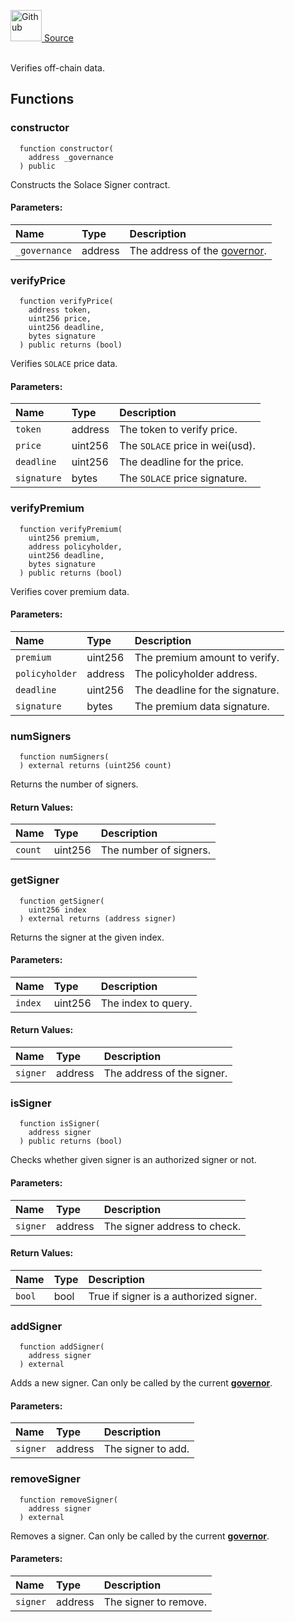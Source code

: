 <a href="https://github.com/solace-fi/solace-core/blob/main/contracts/utils/SolaceSigner.sol"><img src="/img/github.svg" alt="Github" width="50px"/> Source</a><br/><br/>

Verifies off-chain data.


## Functions
### constructor
```solidity
  function constructor(
    address _governance
  ) public
```
Constructs the Solace Signer contract.


#### Parameters:
| Name | Type | Description                                                          |
| :--- | :--- | :------------------------------------------------------------------- |
| `_governance` | address | The address of the [governor](/docs/protocol/governance). |

### verifyPrice
```solidity
  function verifyPrice(
    address token,
    uint256 price,
    uint256 deadline,
    bytes signature
  ) public returns (bool)
```
Verifies `SOLACE` price data.


#### Parameters:
| Name | Type | Description                                                          |
| :--- | :--- | :------------------------------------------------------------------- |
| `token` | address | The token to verify price. |
| `price` | uint256 | The `SOLACE` price in wei(usd). |
| `deadline` | uint256 | The deadline for the price. |
| `signature` | bytes | The `SOLACE` price signature. |

### verifyPremium
```solidity
  function verifyPremium(
    uint256 premium,
    address policyholder,
    uint256 deadline,
    bytes signature
  ) public returns (bool)
```
Verifies cover premium data.


#### Parameters:
| Name | Type | Description                                                          |
| :--- | :--- | :------------------------------------------------------------------- |
| `premium` | uint256 | The premium amount to verify. |
| `policyholder` | address | The policyholder address. |
| `deadline` | uint256 | The deadline for the signature. |
| `signature` | bytes | The premium data signature. |

### numSigners
```solidity
  function numSigners(
  ) external returns (uint256 count)
```
Returns the number of signers.



#### Return Values:
| Name                           | Type          | Description                                                                  |
| :----------------------------- | :------------ | :--------------------------------------------------------------------------- |
| `count` | uint256 | The number of signers. |

### getSigner
```solidity
  function getSigner(
    uint256 index
  ) external returns (address signer)
```
Returns the signer at the given index.


#### Parameters:
| Name | Type | Description                                                          |
| :--- | :--- | :------------------------------------------------------------------- |
| `index` | uint256 | The index to query. |

#### Return Values:
| Name                           | Type          | Description                                                                  |
| :----------------------------- | :------------ | :--------------------------------------------------------------------------- |
| `signer` | address | The address of the signer. |

### isSigner
```solidity
  function isSigner(
    address signer
  ) public returns (bool)
```
Checks whether given signer is an authorized signer or not.


#### Parameters:
| Name | Type | Description                                                          |
| :--- | :--- | :------------------------------------------------------------------- |
| `signer` | address | The signer address to check. |

#### Return Values:
| Name                           | Type          | Description                                                                  |
| :----------------------------- | :------------ | :--------------------------------------------------------------------------- |
| `bool` | bool | True if signer is a authorized signer. |

### addSigner
```solidity
  function addSigner(
    address signer
  ) external
```
Adds a new signer.
Can only be called by the current [**governor**](/docs/protocol/governance).


#### Parameters:
| Name | Type | Description                                                          |
| :--- | :--- | :------------------------------------------------------------------- |
| `signer` | address | The signer to add. |

### removeSigner
```solidity
  function removeSigner(
    address signer
  ) external
```
Removes a signer.
Can only be called by the current [**governor**](/docs/protocol/governance).


#### Parameters:
| Name | Type | Description                                                          |
| :--- | :--- | :------------------------------------------------------------------- |
| `signer` | address | The signer to remove. |


